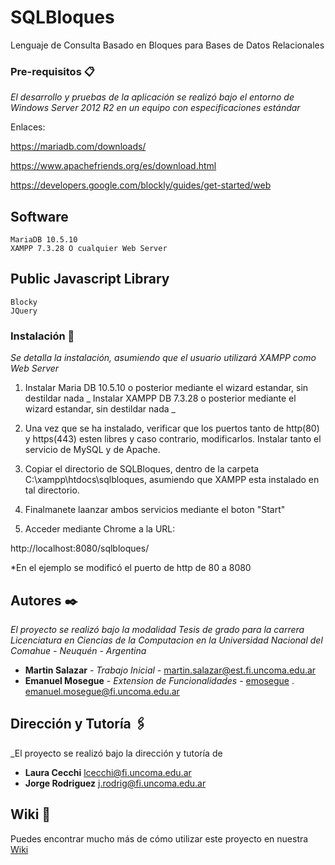 # SQLBloques
Lenguaje de Consulta Basado en Bloques para Bases de Datos Relacionales 

### Pre-requisitos 📋

_El desarrollo y pruebas de la aplicación se realizó bajo el entorno de Windows Server 2012 R2 en un equipo con especificaciones estándar_

Enlaces:

<https://mariadb.com/downloads/>

<https://www.apachefriends.org/es/download.html>

<https://developers.google.com/blockly/guides/get-started/web>

## Software
```
MariaDB 10.5.10 
XAMPP 7.3.28 O cualquier Web Server
```

## Public Javascript Library
```
Blocky
JQuery
```

### Instalación 🔧

_Se detalla la instalación, asumiendo que el usuario utilizará XAMPP como Web Server_

1.  Instalar Maria DB 10.5.10 o posterior mediante el wizard estandar, sin destildar nada _
 Instalar XAMPP DB 7.3.28 o posterior mediante el wizard estandar, sin destildar nada _

2.  Una vez que se ha instalado, verificar que los puertos tanto de http(80) y https(443) esten libres y caso contrario, modificarlos. Instalar tanto el servicio de MySQL y de Apache.

3.  Copiar el directorio de SQLBloques, dentro de la carpeta C:\xampp\htdocs\sqlbloques, asumiendo que XAMPP esta instalado en tal directorio.

4.  Finalmanete laanzar ambos servicios mediante el boton "Start"

5.  Acceder mediante Chrome a la URL: 

http://localhost:8080/sqlbloques/

*En el ejemplo se modificó el puerto de http de 80 a 8080



## Autores ✒️

_El proyecto se realizó bajo la modalidad Tesis de grado para la carrera Licenciatura en Ciencias de la Computacion en la Universidad Nacional del Comahue - Neuquén - Argentina_

* **Martin Salazar** - *Trabajo Inicial* - <martin.salazar@est.fi.uncoma.edu.ar>
* **Emanuel Mosegue** - *Extension de Funcionalidades* - [emosegue](https://github.com/villanuevand) . <emanuel.mosegue@fi.uncoma.edu.ar>

## Dirección y Tutoría 🖇️

_El proyecto se realizó bajo la dirección y tutoría de 

* **Laura Cecchi**  <lcecchi@fi.uncoma.edu.ar>
* **Jorge Rodriguez** <j.rodrig@fi.uncoma.edu.ar>

## Wiki 📖

Puedes encontrar mucho más de cómo utilizar este proyecto en nuestra [Wiki](https://github.com/emosegue/SQLBloques/wiki)

